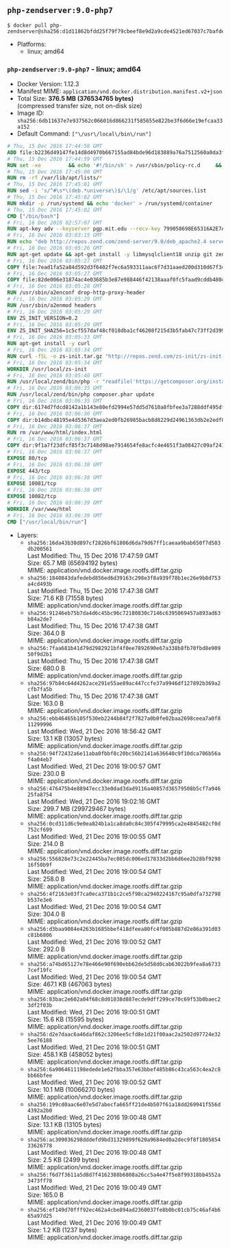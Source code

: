 ## `php-zendserver:9.0-php7`

```console
$ docker pull php-zendserver@sha256:d1d11862bfdd25f79f79cbeef8e9d2a9cde4521ed67037c7bafde65dc5fc32c9
```

-	Platforms:
	-	linux; amd64

### `php-zendserver:9.0-php7` - linux; amd64

-	Docker Version: 1.12.3
-	Manifest MIME: `application/vnd.docker.distribution.manifest.v2+json`
-	Total Size: **376.5 MB (376534765 bytes)**  
	(compressed transfer size, not on-disk size)
-	Image ID: `sha256:6db11637e7e937562c066016d866231f585655e822be3f6d66e19efcaa33a152`
-	Default Command: `["\/usr\/local\/bin\/run"]`

```dockerfile
# Thu, 15 Dec 2016 17:44:58 GMT
ADD file:b2236d49147fe14d8d4970b667155ad84bde96d183889a76a7512560a0da3f82 in / 
# Thu, 15 Dec 2016 17:44:59 GMT
RUN set -xe 		&& echo '#!/bin/sh' > /usr/sbin/policy-rc.d 	&& echo 'exit 101' >> /usr/sbin/policy-rc.d 	&& chmod +x /usr/sbin/policy-rc.d 		&& dpkg-divert --local --rename --add /sbin/initctl 	&& cp -a /usr/sbin/policy-rc.d /sbin/initctl 	&& sed -i 's/^exit.*/exit 0/' /sbin/initctl 		&& echo 'force-unsafe-io' > /etc/dpkg/dpkg.cfg.d/docker-apt-speedup 		&& echo 'DPkg::Post-Invoke { "rm -f /var/cache/apt/archives/*.deb /var/cache/apt/archives/partial/*.deb /var/cache/apt/*.bin || true"; };' > /etc/apt/apt.conf.d/docker-clean 	&& echo 'APT::Update::Post-Invoke { "rm -f /var/cache/apt/archives/*.deb /var/cache/apt/archives/partial/*.deb /var/cache/apt/*.bin || true"; };' >> /etc/apt/apt.conf.d/docker-clean 	&& echo 'Dir::Cache::pkgcache ""; Dir::Cache::srcpkgcache "";' >> /etc/apt/apt.conf.d/docker-clean 		&& echo 'Acquire::Languages "none";' > /etc/apt/apt.conf.d/docker-no-languages 		&& echo 'Acquire::GzipIndexes "true"; Acquire::CompressionTypes::Order:: "gz";' > /etc/apt/apt.conf.d/docker-gzip-indexes 		&& echo 'Apt::AutoRemove::SuggestsImportant "false";' > /etc/apt/apt.conf.d/docker-autoremove-suggests
# Thu, 15 Dec 2016 17:45:00 GMT
RUN rm -rf /var/lib/apt/lists/*
# Thu, 15 Dec 2016 17:45:01 GMT
RUN sed -i 's/^#\s*\(deb.*universe\)$/\1/g' /etc/apt/sources.list
# Thu, 15 Dec 2016 17:45:02 GMT
RUN mkdir -p /run/systemd && echo 'docker' > /run/systemd/container
# Thu, 15 Dec 2016 17:45:02 GMT
CMD ["/bin/bash"]
# Fri, 16 Dec 2016 02:57:07 GMT
RUN apt-key adv --keyserver pgp.mit.edu --recv-key 799058698E65316A2E7A4FF42EAE1437F7D2C623
# Fri, 16 Dec 2016 03:03:15 GMT
RUN echo "deb http://repos.zend.com/zend-server/9.0/deb_apache2.4 server non-free" >> /etc/apt/sources.list.d/zend-server.list
# Fri, 16 Dec 2016 03:05:26 GMT
RUN apt-get update && apt-get install -y libmysqlclient18 unzip git zend-server-php-7.0 && /usr/local/zend/bin/zendctl.sh stop
# Fri, 16 Dec 2016 03:05:27 GMT
COPY file:7ead1fa52a84d592d3f6402f7ec6a593311aac6f7d31aaed200d310d67f34d54 in /etc/ 
# Fri, 16 Dec 2016 03:05:27 GMT
COPY file:82de006e31874ac4e03685b3e87e988446f42138aaaf0fc5faad9cddb48040ba in /etc/apache2/conf-available 
# Fri, 16 Dec 2016 03:05:28 GMT
RUN /usr/sbin/a2enconf drop-http-proxy-header
# Fri, 16 Dec 2016 03:05:29 GMT
RUN /usr/sbin/a2enmod headers
# Fri, 16 Dec 2016 03:05:29 GMT
ENV ZS_INIT_VERSION=0.2
# Fri, 16 Dec 2016 03:05:29 GMT
ENV ZS_INIT_SHA256=1c5cf557daf48cf018dba1cf46208f215d3b5fab47c73ff2d39988581ebd6932
# Fri, 16 Dec 2016 03:05:33 GMT
RUN apt-get install -y curl
# Fri, 16 Dec 2016 03:05:34 GMT
RUN curl -fSL -o zs-init.tar.gz "http://repos.zend.com/zs-init/zs-init-docker-${ZS_INIT_VERSION}.tar.gz"     && echo "${ZS_INIT_SHA256} *zs-init.tar.gz" | sha256sum -c -     && mkdir /usr/local/zs-init     && tar xzf zs-init.tar.gz --strip-components=1 -C /usr/local/zs-init     && rm zs-init.tar.gz
# Fri, 16 Dec 2016 03:05:34 GMT
WORKDIR /usr/local/zs-init
# Fri, 16 Dec 2016 03:05:40 GMT
RUN /usr/local/zend/bin/php -r "readfile('https://getcomposer.org/installer');" | /usr/local/zend/bin/php
# Fri, 16 Dec 2016 03:06:35 GMT
RUN /usr/local/zend/bin/php composer.phar update
# Fri, 16 Dec 2016 03:06:35 GMT
COPY dir:6174d7fdcd8142a1b143e80efd2994e57dd5d7610a8fbfee3a7288ddf495dfdf in /usr/local/bin 
# Fri, 16 Dec 2016 03:06:36 GMT
COPY dir:b14dbc48195e4d5367d3aea2ed0fb26985bacb8d8229d24961363db2e2edf8f0 in /usr/local/zend/var/plugins/ 
# Fri, 16 Dec 2016 03:06:37 GMT
RUN rm /var/www/html/index.html
# Fri, 16 Dec 2016 03:06:37 GMT
COPY dir:9f1a7f23dfcf85f3c7148d98ae7914654fe8acfc4e4651f3a08427c09af24198 in /var/www/html 
# Fri, 16 Dec 2016 03:06:37 GMT
EXPOSE 80/tcp
# Fri, 16 Dec 2016 03:06:38 GMT
EXPOSE 443/tcp
# Fri, 16 Dec 2016 03:06:38 GMT
EXPOSE 10081/tcp
# Fri, 16 Dec 2016 03:06:38 GMT
EXPOSE 10082/tcp
# Fri, 16 Dec 2016 03:06:39 GMT
WORKDIR /var/www/html
# Fri, 16 Dec 2016 03:06:39 GMT
CMD ["/usr/local/bin/run"]
```

-	Layers:
	-	`sha256:16da43b30d897cf2826bf61806d6da79d67ff1caeaa9bab650f7d503db200561`  
		Last Modified: Thu, 15 Dec 2016 17:47:59 GMT  
		Size: 65.7 MB (65694192 bytes)  
		MIME: application/vnd.docker.image.rootfs.diff.tar.gzip
	-	`sha256:1840843dafedebd856ed6d39163c298e3f8a939f78b1ec26e9b8d753a4cd493b`  
		Last Modified: Thu, 15 Dec 2016 17:47:38 GMT  
		Size: 71.6 KB (71558 bytes)  
		MIME: application/vnd.docker.image.rootfs.diff.tar.gzip
	-	`sha256:91246eb75b7da4d6c45bc96c72180830c7146c6395069457a893ad63b84a2de7`  
		Last Modified: Thu, 15 Dec 2016 17:47:38 GMT  
		Size: 364.0 B  
		MIME: application/vnd.docker.image.rootfs.diff.tar.gzip
	-	`sha256:7faa681b41d79d2982921bf4f0ee7892690e67a338b8fb70fbd8e90950f9d2b1`  
		Last Modified: Thu, 15 Dec 2016 17:47:38 GMT  
		Size: 680.0 B  
		MIME: application/vnd.docker.image.rootfs.diff.tar.gzip
	-	`sha256:97b84c64d4262ace291e55ae89ac447ccfe37a9946df127892b369a2cfb7fa5b`  
		Last Modified: Thu, 15 Dec 2016 17:47:38 GMT  
		Size: 163.0 B  
		MIME: application/vnd.docker.image.rootfs.diff.tar.gzip
	-	`sha256:ebb46465b105f530eb2244b84f2f7827a0b0fe02baa2698ceea7a0f811299996`  
		Last Modified: Wed, 21 Dec 2016 18:56:42 GMT  
		Size: 13.1 KB (13057 bytes)  
		MIME: application/vnd.docker.image.rootfs.diff.tar.gzip
	-	`sha256:94f72432a6e11aba0fbbf8c20bc56b2141a636640c9f10dca706b56af4a04eb7`  
		Last Modified: Wed, 21 Dec 2016 19:00:57 GMT  
		Size: 230.0 B  
		MIME: application/vnd.docker.image.rootfs.diff.tar.gzip
	-	`sha256:476475b4e88947ecc33e0dad3dad9116a40857d36579508b5cf7a94625fa8754`  
		Last Modified: Wed, 21 Dec 2016 19:02:16 GMT  
		Size: 299.7 MB (299729467 bytes)  
		MIME: application/vnd.docker.image.rootfs.diff.tar.gzip
	-	`sha256:0cd311d6c9e0ea824b1a1ca8da0c84c305f479995ca2e4845482cf0d752cf699`  
		Last Modified: Wed, 21 Dec 2016 19:00:55 GMT  
		Size: 214.0 B  
		MIME: application/vnd.docker.image.rootfs.diff.tar.gzip
	-	`sha256:556828e73c2e22445ba7ec085dc006ed17833d2bb6d6ee2b28bf929816f50b9f`  
		Last Modified: Wed, 21 Dec 2016 19:00:54 GMT  
		Size: 258.0 B  
		MIME: application/vnd.docker.image.rootfs.diff.tar.gzip
	-	`sha256:4f2163e03f7ca0eca371b1c2ce5f98ca2940224167c95a0dfa732798b537e3e6`  
		Last Modified: Wed, 21 Dec 2016 19:00:54 GMT  
		Size: 304.0 B  
		MIME: application/vnd.docker.image.rootfs.diff.tar.gzip
	-	`sha256:d3baa9084e4263b1685bbef418dfeea80fc4f005b887d2e86a391d03c81b6806`  
		Last Modified: Wed, 21 Dec 2016 19:00:52 GMT  
		Size: 292.0 B  
		MIME: application/vnd.docker.image.rootfs.diff.tar.gzip
	-	`sha256:a74bd65127e78e466e90f690ebb62de5d58d0cab63022b9fea8a67337cef19fc`  
		Last Modified: Wed, 21 Dec 2016 19:00:54 GMT  
		Size: 467.1 KB (467063 bytes)  
		MIME: application/vnd.docker.image.rootfs.diff.tar.gzip
	-	`sha256:83bac2e602a04f68c8d01038d887ecde9dff299ce70c69f53b0baec23df2f03b`  
		Last Modified: Wed, 21 Dec 2016 19:00:51 GMT  
		Size: 15.6 KB (15595 bytes)  
		MIME: application/vnd.docker.image.rootfs.diff.tar.gzip
	-	`sha256:d2e7daac6a46daf862c3206ee5cfd8e1d21f00aac2a2502d97724e325ee76188`  
		Last Modified: Wed, 21 Dec 2016 19:00:51 GMT  
		Size: 458.1 KB (458052 bytes)  
		MIME: application/vnd.docker.image.rootfs.diff.tar.gzip
	-	`sha256:6a9064611198edede1e62fbba357e63bbef485b86c43ca563c4ea2c8bb66bfee`  
		Last Modified: Wed, 21 Dec 2016 19:00:52 GMT  
		Size: 10.1 MB (10066270 bytes)  
		MIME: application/vnd.docker.image.rootfs.diff.tar.gzip
	-	`sha256:199cd0aac6e07e5d7abecfa665ff21de4b507f61a18dd269941f556d4392a2b0`  
		Last Modified: Wed, 21 Dec 2016 19:00:48 GMT  
		Size: 13.1 KB (13105 bytes)  
		MIME: application/vnd.docker.image.rootfs.diff.tar.gzip
	-	`sha256:ac309036298dddefd9bd31329899f620a9684ed0a2dec9f8f180585433626778`  
		Last Modified: Wed, 21 Dec 2016 19:00:48 GMT  
		Size: 2.5 KB (2499 bytes)  
		MIME: application/vnd.docker.image.rootfs.diff.tar.gzip
	-	`sha256:f6d7f3611a5d8d7f4162388b6808a26cc5a4e47f5e8f99318bb4552a3473ff78`  
		Last Modified: Wed, 21 Dec 2016 19:00:49 GMT  
		Size: 165.0 B  
		MIME: application/vnd.docker.image.rootfs.diff.tar.gzip
	-	`sha256:ef149d70fff92ec462a4cbe894ad2360037fe8b0bc01cb75c46af4b665a97d25`  
		Last Modified: Wed, 21 Dec 2016 19:00:49 GMT  
		Size: 1.2 KB (1237 bytes)  
		MIME: application/vnd.docker.image.rootfs.diff.tar.gzip
